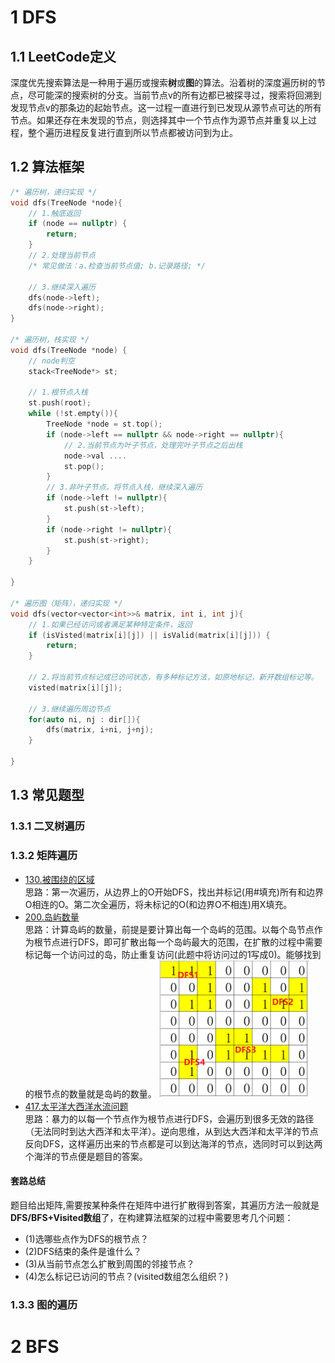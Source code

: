 # 1 DFS
## **1.1 LeetCode定义**  
深度优先搜索算法是一种用于遍历或搜索**树**或**图**的算法。沿着树的深度遍历树的节点，尽可能深的搜索树的分支。当前节点v的所有边都已被探寻过，搜索将回溯到发现节点v的那条边的起始节点。这一过程一直进行到已发现从源节点可达的所有节点。如果还存在未发现的节点，则选择其中一个节点作为源节点并重复以上过程，整个遍历进程反复进行直到所以节点都被访问到为止。
## **1.2 算法框架**  
```c++
/* 遍历树，递归实现 */
void dfs(TreeNode *node){
    // 1.触底返回
    if (node == nullptr) {
        return;
    }
    // 2.处理当前节点
    /* 常见做法：a.检查当前节点值; b.记录路径; */

    // 3.继续深入遍历
    dfs(node->left);
    dfs(node->right);
}

/* 遍历树，栈实现 */
void dfs(TreeNode *node) {
    // node判空
    stack<TreeNode*> st;

    // 1.根节点入栈
    st.push(root);
    while (!st.empty()){
        TreeNode *node = st.top();
        if (node->left == nullptr && node->right == nullptr){
            // 2.当前节点为叶子节点，处理完叶子节点之后出栈
            node->val ....
            st.pop();
        }
        // 3.非叶子节点，将节点入栈，继续深入遍历
        if (node->left != nullptr){
            st.push(st->left);
        }
        if (node->right != nullptr){
            st.push(st->right);
        }
    }

}

/* 遍历图（矩阵），递归实现 */
void dfs(vector<vector<int>>& matrix, int i, int j){
    // 1.如果已经访问或者满足某种特定条件，返回
    if (isVisted(matrix[i][j]) || isValid(matrix[i][j])) {
        return;
    }

    // 2.将当前节点标记成已访问状态，有多种标记方法，如原地标记，新开数组标记等。
    visted(matrix[i][j]);

    // 3.继续遍历周边节点
    for(auto ni, nj : dir[]){
        dfs(matrix, i+ni, j+nj);
    }

}
```
## **1.3 常见题型**
### 1.3.1 二叉树遍历

### 1.3.2 矩阵遍历
- [130.被围绕的区域](https://leetcode-cn.com/problems/surrounded-regions/)  
    思路：第一次遍历，从边界上的O开始DFS，找出并标记(用#填充)所有和边界O相连的O。第二次全遍历，将未标记的O(和边界O不相连)用X填充。
- [200.岛屿数量](https://leetcode-cn.com/problems/number-of-islands/)  
    思路：计算岛屿的数量，前提是要计算出每一个岛屿的范围。以每个岛节点作为根节点进行DFS，即可扩散出每一个岛屿最大的范围，在扩散的过程中需要标记每一个访问过的岛，防止重复访问(此题中将访问过的1写成0)。能够找到的根节点的数量就是岛屿的数量。
    <img src="pic/1.3.2_1.png" width="50%">  
- [417.太平洋大西洋水流问题](https://leetcode-cn.com/problems/pacific-atlantic-water-flow/)  
    思路：暴力的以每一个节点作为根节点进行DFS，会遍历到很多无效的路径（无法同时到达大西洋和太平洋）。逆向思维，从到达大西洋和太平洋的节点反向DFS，这样遍历出来的节点都是可以到达海洋的节点，选同时可以到达两个海洋的节点便是题目的答案。
#### **套路总结**  
题目给出矩阵,需要按某种条件在矩阵中进行扩散得到答案，其遍历方法一般就是**DFS/BFS+Visited数组**了，在构建算法框架的过程中需要思考几个问题：  
- (1)选哪些点作为DFS的根节点？
- (2)DFS结束的条件是谁什么？
- (3)从当前节点怎么扩散到周围的邻接节点？
- (4)怎么标记已访问的节点？(visited数组怎么组织？)

### 1.3.3 图的遍历

# 2 BFS